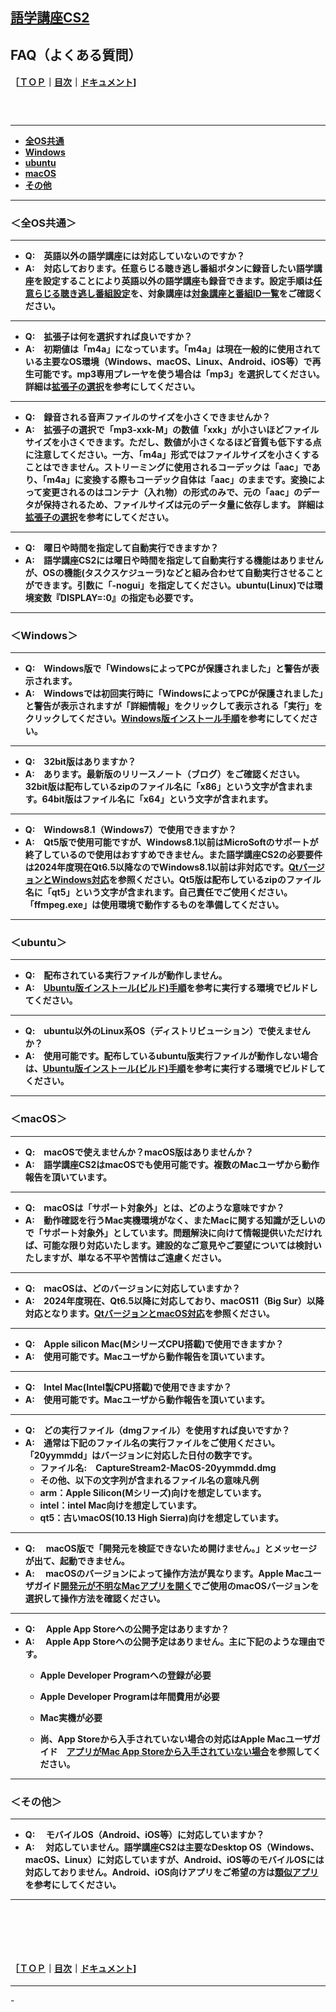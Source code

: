 ## [語学講座CS2](https://csreviser.github.io/CaptureStream2/) 
## FAQ（よくある質問）　
#### ［[ＴＯＰ](./)**｜**[目次](./#目次)**｜**[ドキュメント](./#ドキュメント-1)]
####   　

*** 
* **[全OS共通](./FAQ#全os共通)**
* **[Windows](./FAQ#windows)**
* **[ubuntu](./FAQ#ubuntu)**
* **[macOS](./FAQ#macos)**
* **[その他](./FAQ#その他)**


*** 
### **＜全OS共通＞**

*** 

* **Q:　英語以外の語学講座には対応していないのですか？**
* **A:　対応しております。任意らじる聴き逃し番組ボタンに録音したい語学講座を設定することにより英語以外の語学講座も録音できます。設定手順は[任意らじる聴き逃し番組設定](./SETTING_COURSES)を、対象講座は[対象講座と番組ID一覧](./courses_name)をご確認ください。**

*** 

* **Q:　拡張子は何を選択すれば良いですか？**
* **A:　初期値は「m4a」になっています。「m4a」は現在一般的に使用されている主要なOS環境（Windows、macOS、Linux、Android、iOS等）で再生可能です。mp3専用プレーヤを使う場合は「mp3」を選択してください。詳細は[拡張子の選択](./SETTING_extension)を参考にしてください。**

*** 

* **Q:　録音される音声ファイルのサイズを小さくできませんか？**
* **A:　拡張子の選択で「mp3-xxk-M」の数値「xxk」が小さいほどファイルサイズを小さくできます。ただし、数値が小さくなるほど音質も低下する点に注意してください。一方、「m4a」形式ではファイルサイズを小さくすることはできません。ストリーミングに使用されるコーデックは「aac」であり、「m4a」に変換する際もコーデック自体は「aac」のままです。変換によって変更されるのはコンテナ（入れ物）の形式のみで、元の「aac」のデータが保持されるため、ファイルサイズは元のデータ量に依存します。
詳細は[拡張子の選択](./SETTING_extension)を参考にしてください。**

*** 

* **Q:　曜日や時間を指定して自動実行できますか？**
* **A:　語学講座CS2には曜日や時間を指定して自動実行する機能はありませんが、OSの機能(タスクスケジューラ)などと組み合わせて自動実行させることができます。引数に「-nogui」を指定してください。ubuntu(Linux)では環境変数『DISPLAY=:0』の指定も必要です。**


*** 
### **＜Windows＞**
*** 

* **Q:　Windows版で「WindowsによってPCが保護されました」と警告が表示されます。**
* **A:　Windowsでは初回実行時に「WindowsによってPCが保護されました」と警告が表示されますが「詳細情報」をクリックして表示される「実行」をクリックしてください。[Windows版インストール手順](./install_win)を参考にしてください。**

*** 

* **Q:　32bit版はありますか？**
* **A:　あります。最新版のリリースノート（ブログ）をご確認ください。32bit版は配布しているzipのファイル名に「x86」という文字が含まれます。64bit版はファイル名に「x64」という文字が含まれます。**

*** 

* **Q:　Windows8.1（Windows7）で使用できますか？**
* **A:　Qt5版で使用可能ですが、Windows8.1以前はMicroSoftのサポートが終了しているので使用はおすすめできません。また語学講座CS2の必要要件は2024年度現在Qt6.5以降なのでWindows8.1以前は非対応です。[QtバージョンとWindows対応](./Qt_vs_OS#windows)を参照ください。Qt5版は配布しているzipのファイル名に「qt5」という文字が含まれます。自己責任でご使用ください。「ffmpeg.exe」は使用環境で動作するものを準備してください。**

*** 
### **＜ubuntu＞**
*** 

* **Q:　配布されている実行ファイルが動作しません。**
* **A:　[Ubuntu版インストール(ビルド)手順](./install_linux)を参考に実行する環境でビルドしてください。**

*** 

* **Q:　ubuntu以外のLinux系OS（ディストリビューション）で使えませんか？**
* **A:　使用可能です。配布しているubuntu版実行ファイルが動作しない場合は、[Ubuntu版インストール(ビルド)手順](./install_linux)を参考に実行する環境でビルドしてください。**

*** 
### **＜macOS＞**
*** 

* **Q:　macOSで使えませんか？macOS版はありませんか？**
* **A:　語学講座CS2はmacOSでも使用可能です。複数のMacユーザから動作報告を頂いています。**

*** 

* **Q:　macOSは「サポート対象外」とは、どのような意味ですか？**
* **A:　動作確認を行うMac実機環境がなく、またMacに関する知識が乏しいので「サポート対象外」としています。問題解決に向けて情報提供いただければ、可能な限り対応いたします。建設的なご意見やご要望については検討いたしますが、単なる不平や苦情はご遠慮ください。**

*** 

* **Q:　macOSは、どのバージョンに対応していますか？**
* **A:　2024年度現在、Qt6.5以降に対応しており、macOS11（Big Sur）以降対応となります。[QtバージョンとmacOS対応](./Qt_vs_OS#macos)を参照ください。**

*** 

* **Q:　Apple silicon Mac(MシリーズCPU搭載)で使用できますか？**
* **A:　使用可能です。Macユーザから動作報告を頂いています。**

*** 

* **Q:　Intel Mac(Intel製CPU搭載)で使用できますか？**
* **A:　使用可能です。Macユーザから動作報告を頂いています。**

*** 

* **Q:　どの実行ファイル（dmgファイル）を使用すれば良いですか？**
* **A:　通常は下記のファイル名の実行ファイルをご使用ください。「20yymmdd」はバージョンに対応した日付の数字です。**
  * **ファイル名:　CaptureStream2-MacOS-20yymmdd.dmg**
  * **その他、以下の文字列が含まれるファイル名の意味凡例**
  * **arm：Apple Silicon(Mシリーズ)向けを想定しています。**
  * **intel：intel Mac向けを想定しています。**
  * **qt5：古いmacOS(10.13 High Sierra)向けを想定しています。**
  

*** 

* **Q: 　macOS版で「開発元を検証できないため開けません。」とメッセージが出て、起動できません。**
* **A: 　macOSのバージョンによって操作方法が異なります。Apple Macユーザガイド[開発元が不明なMacアプリを開く](https://support.apple.com/ja-jp/guide/mac-help/mh40616/mac)でご使用のmacOSバージョンを選択して操作方法を確認ください。**

*** 

* **Q: 　Apple App Storeへの公開予定はありますか？**
* **A: 　Apple App Storeへの公開予定はありません。主に下記のような理由です。**
  * **Apple Developer Programへの登録が必要**
  * **Apple Developer Programは年間費用が必要**
  * **Mac実機が必要**
   
   * **尚、App Storeから入手されていない場合の対応はApple Macユーザガイド　[アプリがMac App Storeから入手されていない場合](https://support.apple.com/ja-jp/guide/mac-help/mh40620/mac)を参照してください。**

*** 

### **＜その他＞**
*** 

* **Q: 　モバイルOS（Android、iOS等）に対応していますか？**
* **A:　 対応していません。語学講座CS2は主要なDesktop OS（Windows、macOS、Linux）に対応していますが、Android、iOS等のモバイルOSには対応しておりません。Android、iOS向けアプリをご希望の方は[類似アプリ](./application)を参考にしてください。**

*** 



####   　
####   　
#### ［[ＴＯＰ](./)**｜**[目次](./#目次)**｜**[ドキュメント](./#ドキュメント-1)]

*** 
 <link rel="shortcut icon" type="image/x-icon" href="https://avatars.githubusercontent.com/u/46049273?v=4">
 <meta name="twitter:image:src" content="https://avatars.githubusercontent.com/u/46049273?v=4">
-
